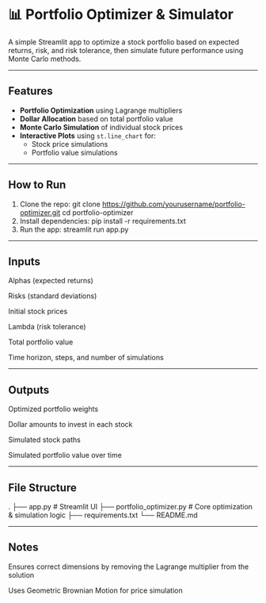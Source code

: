 # 📊 Portfolio Optimizer & Simulator

A simple Streamlit app to optimize a stock portfolio based on expected returns, risk, and risk tolerance, then simulate future performance using Monte Carlo methods.

---

## Features

- **Portfolio Optimization** using Lagrange multipliers
- **Dollar Allocation** based on total portfolio value
- **Monte Carlo Simulation** of individual stock prices
- **Interactive Plots** using `st.line_chart` for:
  - Stock price simulations
  - Portfolio value simulations

---

## How to Run

1. Clone the repo:
   git clone https://github.com/yourusername/portfolio-optimizer.git
   cd portfolio-optimizer
2. Install dependencies:
    pip install -r requirements.txt
3. Run the app:
    streamlit run app.py

---
## Inputs

Alphas (expected returns)

Risks (standard deviations)

Initial stock prices

Lambda (risk tolerance)

Total portfolio value

Time horizon, steps, and number of simulations

---
## Outputs
Optimized portfolio weights

Dollar amounts to invest in each stock

Simulated stock paths

Simulated portfolio value over time

---
## File Structure

.
├── app.py                  # Streamlit UI
├── portfolio_optimizer.py # Core optimization & simulation logic
├── requirements.txt
└── README.md

---
## Notes
Ensures correct dimensions by removing the Lagrange multiplier from the solution

Uses Geometric Brownian Motion for price simulation